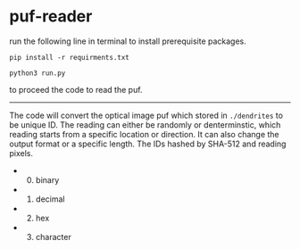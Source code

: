 # puf-reader
 
run the following line in terminal to install prerequisite packages.

```{bash}
pip install -r requirments.txt
```

```{python}
python3 run.py
```

to proceed the code to read the puf.

-----

The code will convert the optical image puf which stored in `./dendrites` to be unique ID.
The reading can either be randomly or denterminstic, which reading starts from a specific location or direction. It can also change the output format or a specific length. The IDs hashed by SHA-512 and reading pixels.

* 0. binary 
* 1. decimal
* 2. hex
* 3. character
